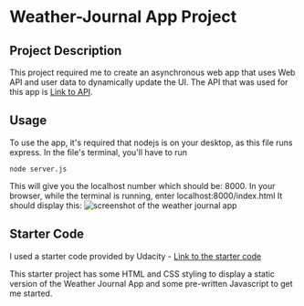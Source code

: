# Weather-Journal App Project

## Project Description

This project required me to create an asynchronous web app that uses Web API and user data to dynamically update the UI. The API that was used for this app is <a href="https://openweathermap.org/current">Link to API</a>.

## Usage

To use the app, it's required that nodejs is on your desktop, as this file runs express. In the file's terminal, you'll have to run 
```
node server.js
```

This will give you the localhost number which should be: 8000. In your browser, while the terminal is running, enter localhost:8000/index.html
It should display this:
<img src="https://user-images.githubusercontent.com/86360050/133074032-9c4e7041-ba25-46b4-9551-b607f20336c9.png" alt="screenshot of the weather journal app">

## Starter Code

I used a starter code provided by Udacity - <a href="https://github.com/udacity/fend/tree/refresh-2019" target="_blank">Link to the starter code</a>

This starter project has some HTML and CSS styling to display a static version of the Weather Journal App and some pre-written Javascript to get me started.
